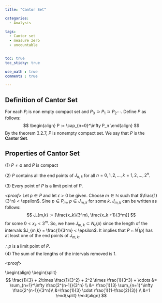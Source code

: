 ```yaml
---
title: "Cantor Set"

categories:
  - Analysis

tags:
  - Cantor set
  - measure zero
  - uncountable
  

toc: true
toc_sticky: true

use_math : true
comments : true

---
```

## Definition of Cantor Set
For each $P_i$ is non empty compact set and $P_0 \supset P_1 \supset P_2 \cdots$. Define $P$ as follows:
$$
\begin{align}
P := \cap_{n=0}^\infty P_n
\end{align}
$$
By the theorem 3.2.7, $P$ is nonempty compact set. We say that $P$ is the **Cantor Set**.
## Properties of Cantor Set
(1) $P \neq \emptyset$ and $P$ is compact

(2) $P$ contains all the end points of $J_{n,k}$ for all $n=0,1,2,\ldots, k=1,2,\ldots, 2^n$.

(3) Every point of $P$ is a limit point of $P$.

<*proof*>
Let $p \in P$ and let $\epsilon >0$ be given. Choose $m \in \mathbb{N}$ such that $\frac{1}{3^n} < \epsilon$.
Sine $p \in P_m$, $p \in J_{m,k}$ for some $k$. $J_{m,k}$ can be written as follows:
$$
J_{m,k} := [\frac{x_k}{3^m}, \frac{x_k +1}{3^m}]
$$
for some $0 < x_k <3^m$. So, we have $J_{m,k} \subset N_\epsilon (p)$ since the length of the intervals $J_{m,k} = \frac{1}{3^m} < \epsilon$. It implies that $P \cap N^{\prime} (p)$ has at least one of the end points of $J_{m,k}.$

$\therefore p$ is a limit point of $P$.
 $$\tag*{$\square$}$$
(4) The sum of the lengths of the intervals removed is 1.

<*proof*>

\begin{align}
\begin{split}
$$
\frac{1}{3} + 2\times \frac{1}{3^2} + 2^2 \times \frac{1}{3^3} + \cdots &= \sum_{n=1}^\infty \frac{2^{n-1}}{3^n} \\
&= \frac{1}{3} \sum_{n=1}^\infty \frac{2^{n-1}}{3^n}\\
&=\frac{1}{3} \cdot \frac{1}{1-\frac{2}{3}} \\
&=1
\end{split}
\end{align}
$$

$$\tag*{$\square$}$$
